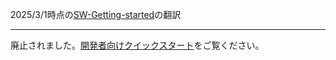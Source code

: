 2025/3/1時点の[SW-Getting-started](https://github.com/AsahiLinux/docs/blob/main/docs/SW-Getting-started.md)の翻訳

---
廃止されました。[開発者向けクイックスタート](Developer-Quickstart.md)をご覧ください。
